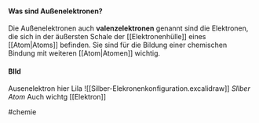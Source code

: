 #### Was sind Außenelektronen? 
Die Außenelektronen auch **valenzelektronen** genannt sind die Elektronen, die sich in der äußersten Schale der [[Elektronenhülle]] eines [[Atom|Atoms]] befinden. Sie sind für die Bildung einer chemischen Bindung mit weiteren [[Atom|Atomen]] wichtig.

#### BIld
Ausenelektron hier Lila
![[Silber-Elekronenkonfiguration.excalidraw]]
*SIlber Atom*
Auch wichtg
[[Elektron]]

#chemie